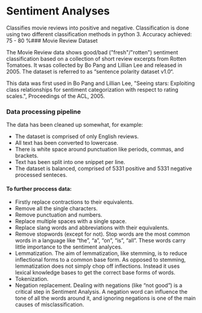 # Sentiment Analyses

Classifies movie reviews into positive and negative. Classification is done using two different classification methods in python 3. Accuracy achieved: 75 - 80 %### Movie Review Dataset

The Movie Review data shows good/bad ("fresh"/"rotten") sentiment classification based on a collection of short review excerpts from Rotten Tomatoes. It wsas collected by Bo Pang and Lillian Lee and released in 2005. The dataset is referred to as “sentence polarity dataset v1.0“.

This data was first used in Bo Pang and Lillian Lee, "Seeing stars: Exploiting class relationships for sentiment categorization
with respect to rating scales.", Proceedings of the ACL, 2005.

### Data processing pipeline

The data has been cleaned up somewhat, for example:
* The dataset is comprised of only English reviews.
* All text has been converted to lowercase.
* There is white space around punctuation like periods, commas, and brackets.
* Text has been split into one snippet per line.
* The dataset is balanced, comprised of 5331 positive and 5331 negative processed senteces. 

#### To further proccess data:

* Firstly replace contractions to their equivalents.
* Remove all the single characters.
* Remove punctuation and numbers.
* Replace multiple spaces with a single space.
* Replace slang words and abbreviations with their equivalents.
* Remove stopwords (except for not). Stop words are the most common words in a language like “the”, “a”, “on”, “is”, “all”. These words carry little importance to the sentiment analyces.
* Lemmatization. The aim of lemmatization, like stemming, is to reduce inflectional forms to a common base form. As opposed to stemming, lemmatization does not simply chop off inflections. Instead it uses lexical knowledge bases to get the correct base forms of words.
* Tokenization. 
* Negation replacement. Dealing with negations (like “not good”) is a critical step in Sentiment Analysis. A negation word can influence the tone of all the words around it, and ignoring negations is one of the main causes of misclassification.

